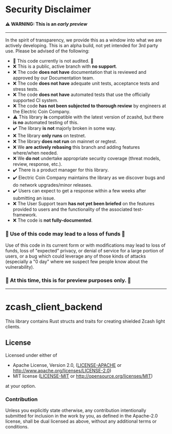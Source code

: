 # Security Disclaimer

#### :warning:  WARNING: This is an *early preview*

----

In the spirit of transparency, we provide this as a window into what we are actively
developing. This is an alpha build, not yet intended for 3rd party use. Please be advised
of the following:

* 🛑 This code currently is not audited. 🛑
* ❌ This is a public, active branch with **no support**.
* ❌ The code **does not have** documentation that is reviewed and approved by our Documentation team.
* ❌ The code **does not have** adequate unit tests, acceptance tests and stress tests.
* ❌ The code **does not have** automated tests that use the officially supported CI system.
* ❌ The code **has not been subjected to thorough review** by engineers at the Electric Coin Company.
* :warning: This library **is** compatible with the latest version of zcashd, but there **is no** automated testing of this.
* :heavy_check_mark: The library **is not** majorly broken in some way.
* ❌ The library **only runs** on testnet.
* ❌ The library **does not run** on mainnet or regtest.
* ❌ We **are actively rebasing** this branch and adding features where/when needed.
* ❌ We **do not** undertake appropriate security coverage (threat models, review, response, etc.).
* :heavy_check_mark: There is a product manager for this library.
* :heavy_check_mark: Electric Coin Company maintains the library as we discover bugs and do network upgrades/minor releases.
* :heavy_check_mark: Users can expect to get a response within a few weeks after submitting an issue.
* ❌ The User Support team **has not yet been briefed** on the features provided to users and the functionality of the associated test-framework.
* ❌ The code is **not fully-documented**.


### 🛑 Use of this code may lead to a loss of funds 🛑

Use of this code in its current form or with modifications may lead to loss of funds, loss
of "expected" privacy, or denial of service for a large portion of users, or a bug which
could leverage any of those kinds of attacks (especially a "0 day" where we suspect few
people know about the vulnerability).

### :eyes: At this time, this is for preview purposes only. :eyes:

----

# zcash_client_backend

This library contains Rust structs and traits for creating shielded Zcash light clients.

## License

Licensed under either of

 * Apache License, Version 2.0, ([LICENSE-APACHE](LICENSE-APACHE) or http://www.apache.org/licenses/LICENSE-2.0)
 * MIT license ([LICENSE-MIT](LICENSE-MIT) or http://opensource.org/licenses/MIT)

at your option.

### Contribution

Unless you explicitly state otherwise, any contribution intentionally
submitted for inclusion in the work by you, as defined in the Apache-2.0
license, shall be dual licensed as above, without any additional terms or
conditions.

